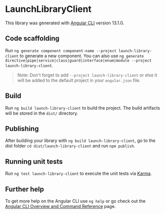 # LaunchLibraryClient

This library was generated with [Angular CLI](https://github.com/angular/angular-cli) version 13.1.0.

## Code scaffolding

Run `ng generate component component-name --project launch-library-client` to generate a new component. You can also use `ng generate directive|pipe|service|class|guard|interface|enum|module --project launch-library-client`.
> Note: Don't forget to add `--project launch-library-client` or else it will be added to the default project in your `angular.json` file. 

## Build

Run `ng build launch-library-client` to build the project. The build artifacts will be stored in the `dist/` directory.

## Publishing

After building your library with `ng build launch-library-client`, go to the dist folder `cd dist/launch-library-client` and run `npm publish`.

## Running unit tests

Run `ng test launch-library-client` to execute the unit tests via [Karma](https://karma-runner.github.io).

## Further help

To get more help on the Angular CLI use `ng help` or go check out the [Angular CLI Overview and Command Reference](https://angular.io/cli) page.
